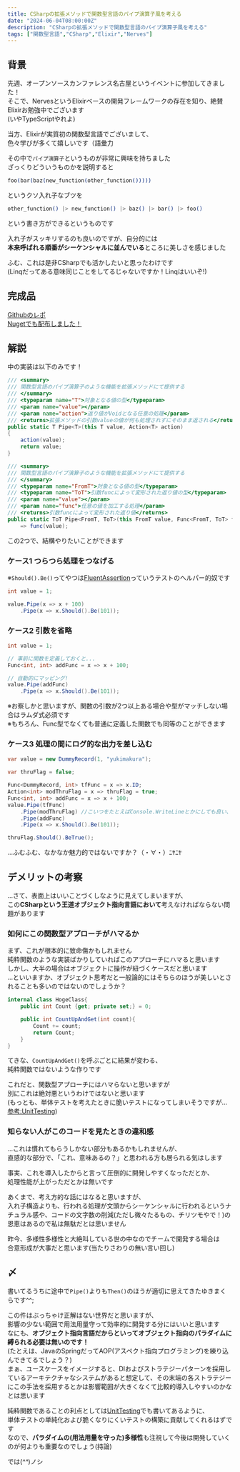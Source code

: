 ```yaml
---
title: CSharpの拡張メソッドで関数型言語のパイプ演算子風を考える
date: "2024-06-04T08:00:00Z"
description: "CSharpの拡張メソッドで関数型言語のパイプ演算子風を考える"
tags: ["関数型言語","CSharp","Elixir","Nerves"]
---
```

## 背景
先週、オープンソースカンファレンス名古屋というイベントに参加してきました！   
そこで、NervesというElixirベースの開発フレームワークの存在を知り、絶賛Elixirお勉強中でございます      
(いやTypeScriptやれよ)   

当方、Elixirが実質初の関数型言語でございまして、   
色々学びが多くて嬉しいです（語彙力   
    
その中で`パイプ演算子`というものが非常に興味を持ちました   
ざっくりどういうものかを説明すると
``` elixir
foo(bar(baz(new_function(other_function()))))
```
というクソ入れ子なブツを
``` elixir
other_function() |> new_function() |> baz() |> bar() |> foo()
```
という書き方ができるというものです   
    
入れ子がスッキリするのも良いのですが、自分的には   
**本来呼ばれる順番がシーケンシャルに並んでいる**ところに美しさを感じました   

ふむ、これは是非CSharpでも活かしたいと思ったわけです   
(Linqだってある意味同じことをしてるじゃないですか！Linqはいいぞ!)
    
## 完成品
[Githubのレポ](https://github.com/yukimakura/OpePipeForCSharp)   
[Nugetでも配布しました！](https://www.nuget.org/packages/OpePipeForCSharp)

## 解説
中の実装は以下のみです！
``` csharp
/// <summary>
/// 関数型言語のパイプ演算子のような機能を拡張メソッドにて提供する
/// </summary>
/// <typeparam name="T">対象となる値の型</typeparam>
/// <param name="value"></param>
/// <param name="action">返り値がVoidとなる任意の処理</param>
/// <returns>拡張メソッドの引数valueの値が何も処理されずにそのまま返される</returns>
public static T Pipe<T>(this T value, Action<T> action)
{
    action(value);
    return value;
}

/// <summary>
/// 関数型言語のパイプ演算子のような機能を拡張メソッドにて提供する
/// </summary>
/// <typeparam name="FromT">対象となる値の型</typeparam>
/// <typeparam name="ToT">引数funcによって変形された返り値の型</typeparam>
/// <param name="value"></param>
/// <param name="func">任意の値を加工する処理</param>
/// <returns>引数funcによって変形された返り値</returns>
public static ToT Pipe<FromT, ToT>(this FromT value, Func<FromT, ToT> func)
    => func(value);

```

この2つで、結構やりたいことができます

### ケース1 つらつら処理をつなげる
※`Should().Be()`ってやつは[FluentAssertion](https://github.com/fluentassertions/fluentassertions)っていうテストのヘルパー的奴です
``` csharp
int value = 1;

value.Pipe(x => x + 100)
    .Pipe(x => x.Should().Be(101));
```
### ケース2 引数を省略
``` csharp
int value = 1;

// 事前に関数を定義しておくと...       
Func<int, int> addFunc = x => x + 100;

// 自動的にマッピング!
value.Pipe(addFunc)
    .Pipe(x => x.Should().Be(101));
```
※お察しかと思いますが、関数の引数が2つ以上ある場合や型がマッチしない場合はラムダ式必須です   
※もちろん、Func型でなくても普通に定義した関数でも同等のことができます
### ケース3 処理の間にログ的な出力を差し込む
``` csharp
var value = new DummyRecord(1, "yukimakura");

var thruFlag = false;

Func<DummyRecord, int> tfFunc = x => x.ID;
Action<int> modThruFlag = x => thruFlag = true;
Func<int, int> addFunc = x => x + 100;
value.Pipe(tfFunc)
    .Pipe(modThruFlag) //こいつをたとえばConsole.WriteLineとかにしても良い、そうするとtfFuncの返り値の値が標準出力される
    .Pipe(addFunc)
    .Pipe(x => x.Should().Be(101));

thruFlag.Should().BeTrue();
```

...ふむふむ、なかなか魅力的ではないですか？（・∀・）ﾆﾔﾆﾔ   

## デメリットの考察
...さて、表面上はいいことづくしなように見えてしまいますが、   
この**CSharpという王道オブジェクト指向言語において**考えなければならない問題があります   
### 如何にこの関数型アプローチがハマるか
まず、これが根本的に致命傷かもしれません   
純粋関数のような実装ばかりしていればこのアプローチにハマると思います   
しかし、大半の場合はオブジェクトに操作が紐づくケースだと思います   
...といいますか、オブジェクト思考だと一般論的にはそちらのほうが美しいとされることも多いのではないのでしょうか？
```csharp
internal class HogeClass{
    public int Count {get; private set;} = 0;

    public int CountUpAndGet(int count){
        Count += count;
        return Count;
    }
}
```
てきな、`CountUpAndGet()`を呼ぶごとに結果が変わる、   
純粋関数ではないような作りです    

これだと、関数型アプローチにはハマらないと思いますが   
別にこれは絶対悪というわけではないと思います   
(もっとも、単体テストを考えたときに脆いテストになってしまいそうですが...   
[参考:UnitTesting](https://amzn.asia/d/fcBlfgT))

### 知らない人がこのコードを見たときの違和感
...これは慣れてもらうしかない部分もあるかもしれませんが、   
直感的な部分で、「これ、意味あるの？」と思われる方も居られる気はします
   
事実、これを導入したからと言って圧倒的に開発しやすくなっただとか、   
処理性能が上がっただとかは無いです
    
あくまで、考え方的な話にはなると思いますが、   
入れ子構造よりも、行われる処理が文頭からシーケンシャルに行われるというナチュラル感や、コードの文字数の削減(ただし微々たるもの、チリツモやで！)の恩恵はあるので私は無駄だとは思いません    
    
昨今、多様性多様性と大絶叫している世の中なのでチームで開発する場合は   
合意形成が大事だと思います(当たりさわりの無い言い回し)    

## 〆
書いてるうちに途中で`Pipe()`よりも`Then()`のほうが適切に思えてきたゆきまくらです^^;  
    
この件はぶっちゃけ正解はない世界だと思いますが、    
影響の少ない範囲で用法用量守って効率的に開発する分にはいいと思います    
なにも、**オブジェクト指向言語だからといってオブジェクト指向のパラダイムに縛られる必要は無いのです！**   
(たとえは、JavaのSpringだってAOP(アスペクト指向プログラミング)を練り込んできてるでしょう？)   
まぁ、ユースケースをイメージすると、DIおよびストラテジーパターンを採用しているアーキテクチャなシステムがあると想定して、その末端の各ストラテジーにこの手法を採用するとかは影響範囲が大きくなくて比較的導入しやすいのかなとは思います   
    
純粋関数であることの利点としては[UnitTesting](https://amzn.asia/d/fcBlfgT)でも書いてあるように、   
単体テストの単純化および脆くなりにくいテストの構築に貢献してくれるはずです   
なので、**パラダイムの(用法用量を守った)多様性**も注視して今後は開発していくのが何よりも重要なのでしょう(持論)   
     
では(*^^*)ノシ   
